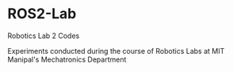 # ROS2-Lab
Robotics Lab 2 Codes

Experiments conducted during the course of Robotics Labs at MIT Manipal's Mechatronics Department
